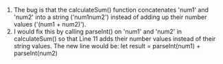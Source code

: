 1. The bug is that the calculateSum() function concatenates 'num1' and 'num2' into a string ('num1num2') instead of adding up their number values ('(num1 + num2)').
2. I would fix this by calling parseInt() on 'num1' and 'num2' in calculateSum() so that Line 11 adds their number values instead of their string values. 
   The new line would be: 
   let result = parseInt(num1) + parseInt(num2)
